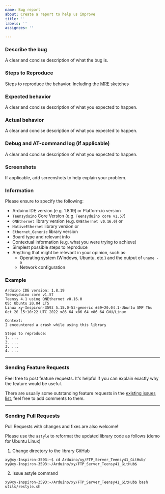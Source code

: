 ```yaml
---
name: Bug report
about: Create a report to help us improve
title: ''
labels: ''
assignees: ''

---
```


### Describe the bug

A clear and concise description of what the bug is.

### Steps to Reproduce

Steps to reproduce the behavior. Including the [MRE](https://stackoverflow.com/help/minimal-reproducible-example) sketches

### Expected behavior

A clear and concise description of what you expected to happen.

### Actual behavior

A clear and concise description of what you expected to happen.

### Debug and AT-command log (if applicable)

A clear and concise description of what you expected to happen.

### Screenshots

If applicable, add screenshots to help explain your problem.

### Information

Please ensure to specify the following:

* Arduino IDE version (e.g. 1.8.19) or Platform.io version
* `Teensyduino` Core Version (e.g. `Teensyduino core v1.57`)
* `QNEthernet` library version (e.g. `QNEthernet v0.16.0`) or
* `NativeEthernet` library version or
* `Ethernet_Generic` library version
* Board type and relevant info
* Contextual information (e.g. what you were trying to achieve)
* Simplest possible steps to reproduce
* Anything that might be relevant in your opinion, such as:
  * Operating system (Windows, Ubuntu, etc.) and the output of `uname -a`
  * Network configuration


### Example

```
Arduino IDE version: 1.8.19
Teensyduino core v1.57
Teensy 4.1 using QNEthernet v0.16.0
OS: Ubuntu 20.04 LTS
Linux xy-Inspiron-3593 5.15.0-53-generic #59~20.04.1-Ubuntu SMP Thu Oct 20 15:10:22 UTC 2022 x86_64 x86_64 x86_64 GNU/Linux

Context:
I encountered a crash while using this library

Steps to reproduce:
1. ...
2. ...
3. ...
4. ...
```

---

### Sending Feature Requests

Feel free to post feature requests. It's helpful if you can explain exactly why the feature would be useful.

There are usually some outstanding feature requests in the [existing issues list](https://github.com/khoih-prog/FTP_Server_Teensy41/issues?q=is%3Aopen+is%3Aissue+label%3Aenhancement), feel free to add comments to them.

---

### Sending Pull Requests

Pull Requests with changes and fixes are also welcome!

Please use the `astyle` to reformat the updated library code as follows (demo for Ubuntu Linux)

1. Change directory to the library GitHub

```
xy@xy-Inspiron-3593:~$ cd Arduino/xy/FTP_Server_Teensy41_GitHub/
xy@xy-Inspiron-3593:~/Arduino/xy/FTP_Server_Teensy41_GitHub$
```

2. Issue astyle command

```
xy@xy-Inspiron-3593:~/Arduino/xy/FTP_Server_Teensy41_GitHub$ bash utils/restyle.sh
```



